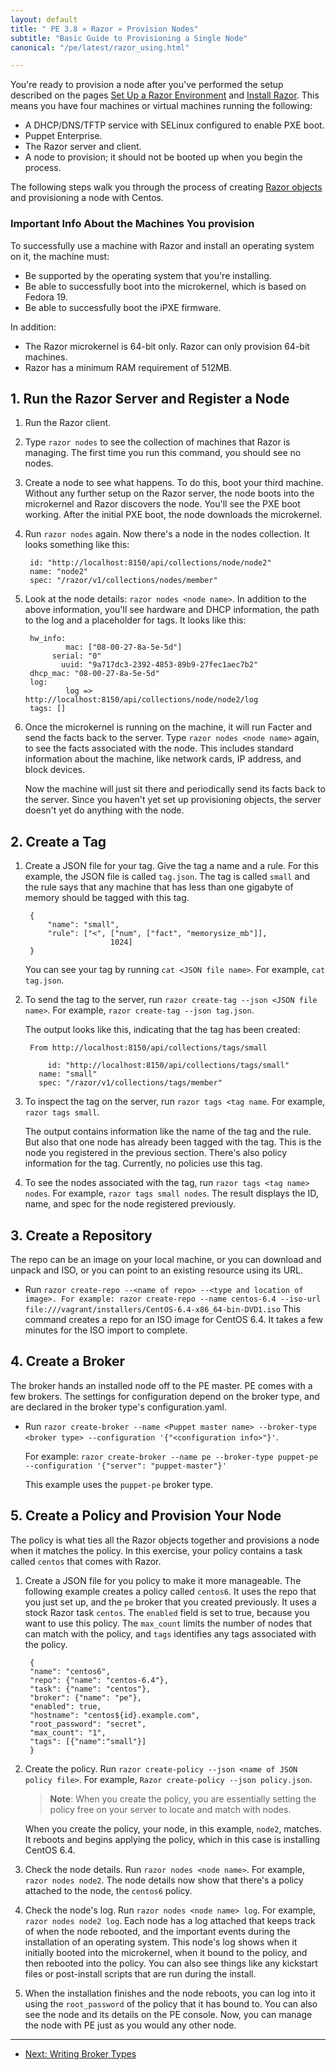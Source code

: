 ```yaml
---
layout: default
title: " PE 3.8 » Razor » Provision Nodes"
subtitle: "Basic Guide to Provisioning a Single Node"
canonical: "/pe/latest/razor_using.html"

---
```


You're ready to provision a node after you've performed the setup described on the pages [Set Up a Razor Environment](./razor_prereq.html) and [Install Razor](./razor_install.html). This means you have four machines or virtual machines running the following:

* A DHCP/DNS/TFTP service with SELinux configured to enable PXE boot.
* Puppet Enterprise.
* The Razor server and client.
* A node to provision; it should not be booted up when you begin the process.

The following steps walk you through the process of creating [Razor objects](./razor_objects) and provisioning a node with Centos.

### Important Info About the Machines You provision

To successfully use a machine with Razor and install an operating system on it, the machine must:

+ Be supported by the operating system that you're installing.
+ Be able to successfully boot into the microkernel, which is based on Fedora 19.
+ Be able to successfully boot the iPXE firmware.

In addition:

+ The Razor microkernel is 64-bit only. Razor can only provision 64-bit machines.
+ Razor has a minimum RAM requirement of 512MB.

## 1. Run the Razor Server and Register a Node

1. Run the Razor client.
2. Type `razor nodes` to see the collection of machines that Razor is managing.
The first time you run this command, you should see no nodes.
3. Create a node to see what happens. To do this, boot your third machine. Without any further setup on the Razor server, the node boots into the microkernel and Razor discovers the node. You'll see the PXE boot working. After the initial PXE boot, the node downloads the microkernel.
4. Run `razor nodes` again. Now there's a node in the nodes collection. It looks something like this:

		id: "http://localhost:8150/api/collections/node/node2"
		name: "node2"
		spec: "/razor/v1/collections/nodes/member"

5. Look at the node details: `razor nodes <node name>`. In addition to the above information, you'll see hardware and DHCP information, the path to the log and a placeholder for tags. It looks like this:

		hw_info:
				mac: ["08-00-27-8a-5e-5d"]
			 serial: "0"
			   uuid: "9a717dc3-2392-4853-89b9-27fec1aec7b2"
		dhcp_mac: "08-00-27-8a-5e-5d"
		log:
				log => http://localhost:8150/api/collections/node/node2/log
		tags: []

6. Once the microkernel is running on the machine, it will run Facter and send the facts back to the server. Type `razor nodes <node name>` again, to see the facts associated with the node. This includes standard information about the machine, like network cards, IP address, and block devices.

	Now the machine will just sit there and periodically send its facts back to the server. Since you haven't yet set up provisioning objects, the server doesn't yet do anything with the node.

## 2. Create a Tag

1. Create a JSON file for your tag. Give the tag a name and a rule. For this example, the JSON file is called `tag.json`. The tag is called `small` and the rule says that any machine that has less than one gigabyte of memory should be tagged with this tag.


		{
			"name": "small",
			"rule": ["<", ["num", ["fact", "memorysize_mb"]],
						  1024]
		}

	You can see your tag by running `cat <JSON file name>`. For example, `cat tag.json`.

2. To send the tag to the server, run `razor create-tag --json <JSON file name>`. For example, `razor create-tag --json tag.json`.

	The output looks like this, indicating that the tag has been created:

		From http://localhost:8150/api/collections/tags/small

			id: "http://localhost:8150/api/collections/tags/small"
		  name: "small"
		  spec: "/razor/v1/collections/tags/member"


3. To inspect the tag on the server, run `razor tags <tag name`. For example, `razor tags small`.

	The output contains information like the name of the tag and the rule. But also that one node has already been tagged with the tag. This is the node you registered in the previous section. There's also policy information for the tag. Currently, no policies use this tag.
4. To see the nodes associated with the tag, run `razor tags <tag name> nodes`. For example, `razor tags small nodes`. The result displays the ID, name, and spec for the node registered previously.

## 3. Create a Repository

The repo can be an image on your local machine, or you can download and unpack and ISO, or you can point to an existing resource using its URL.

* Run `razor create-repo --<name of repo> --<type and location of image>. For example:
		razor create-repo --name centos-6.4 --iso-url file:///vagrant/installers/CentOS-6.4-x86_64-bin-DVD1.iso`
	This command creates a repo for an ISO image for CentOS 6.4. It takes a few minutes for the ISO import to complete.

## 4. Create a Broker

The broker hands an installed node off to the PE master. PE comes with a few brokers. The settings for configuration depend on the broker type, and are declared in the broker type's configuration.yaml.

* Run `razor create-broker --name <Puppet master name> --broker-type <broker type> --configuration '{"<configuration info>"}'`.

	For example:
`razor create-broker --name pe --broker-type puppet-pe --configuration '{"server": "puppet-master"}'`

	This example uses the `puppet-pe` broker type.

## 5. Create a Policy and Provision Your Node

The policy is what ties all the Razor objects together and provisions a node when it matches the policy. In this exercise, your policy contains a task called `centos` that comes with Razor.

1. Create a JSON file for you policy to make it more manageable. The following example creates a policy called `centos6`. It uses the repo that you just set up, and the `pe` broker that you created previously. It uses a stock Razor task `centos`. The `enabled` field is set to true, because you want to use this policy. The `max_count` limits the number of nodes that can match with the policy, and `tags` identifies any tags associated with the policy.

		{
		"name": "centos6",
		"repo": {"name": "centos-6.4"},
		"task": {"name": "centos"},
		"broker": {"name": "pe"},
		"enabled": true,
		"hostname": "centos${id}.example.com",
		"root_password": "secret",
		"max_count": "1",
		"tags": [{"name":"small"}]
		}

2. Create the policy. Run `razor create-policy --json <name of JSON policy file>`. For example, `Razor create-policy --json policy.json`.

	>**Note**: When you create the policy, you are essentially setting the policy free on your server to locate and match with nodes.

	When you create the policy, your node, in this example, `node2`, matches. It reboots and begins applying the policy, which in this case is installing CentOS 6.4.

3. Check the node details. Run `razor nodes <node name>`. For example, `razor nodes node2`. The node details now show that there's a policy attached to the node, the `centos6` policy.

4. Check the node's log. Run `razor nodes <node name> log`. For example, `razor nodes node2 log`. Each node has a log attached that keeps track of when the node rebooted, and the important events during the installation of an operating system. This node's log shows when it initially booted into the microkernel, when it bound to the policy, and then rebooted into the policy. You can also see things like any kickstart files or post-install scripts that are run during the install.

5. When the installation finishes and the node reboots, you can log into it using the `root_password` of the policy that it has bound to. You can also see the node and its details on the PE console. Now, you can manage the node with PE just as you would any other node.


* * *


- [Next: Writing Broker Types](./razor_brokertypes.html)


